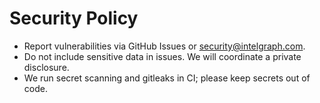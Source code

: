 # Security Policy

- Report vulnerabilities via GitHub Issues or security@intelgraph.com.
- Do not include sensitive data in issues. We will coordinate a private disclosure.
- We run secret scanning and gitleaks in CI; please keep secrets out of code.

